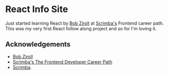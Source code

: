 # React Info Site

Just started learning React by [Bob Ziroll](https://github.com/bobziroll) at [Scrimba's](https://scrimba.com/) Frontend career path. 
This was my very first React follow along project and so for I'm loving it.

## Acknowledgements

- [Bob Ziroll](https://github.com/bobziroll)
- [Scrimba's The Frontend Developer Career Path](https://scrimba.com/learn/frontend)
- [Scrimba](https://scrimba.com/).
